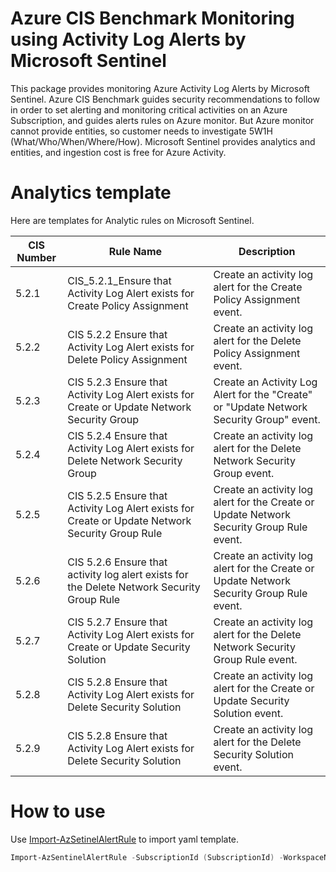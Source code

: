 # Azure CIS Benchmark Monitoring using Activity Log Alerts by Microsoft Sentinel
This package provides monitoring Azure Activity Log Alerts by Microsoft Sentinel.
Azure CIS Benchmark guides security recommendations to follow in order to set alerting and monitoring critical activities on an Azure Subscription, and guides alerts rules on Azure monitor. But Azure monitor cannot provide entities, so customer needs to investigate 5W1H (What/Who/When/Where/How).
Microsoft Sentinel provides analytics and entities, and ingestion cost is free for Azure Activity.

# Analytics template
Here are templates for Analytic rules on Microsoft Sentinel.

| CIS Number | Rule Name | Description |
| --- | ----------- | ------- |
| 5.2.1 | CIS_5.2.1_Ensure that Activity Log Alert exists for Create Policy Assignment |Create an activity log alert for the Create Policy Assignment event.|
| 5.2.2 | CIS 5.2.2 Ensure that Activity Log Alert exists for Delete Policy Assignment |Create an activity log alert for the Delete Policy Assignment event.|
| 5.2.3 | CIS 5.2.3 Ensure that Activity Log Alert exists for Create or Update Network Security Group |Create an Activity Log Alert for the "Create" or "Update Network Security Group" event.|
| 5.2.4 | CIS 5.2.4 Ensure that Activity Log Alert exists for Delete Network Security Group |Create an activity log alert for the Delete Network Security Group event.|
| 5.2.5 | CIS 5.2.5 Ensure that Activity Log Alert exists for Create or Update Network Security Group Rule |Create an activity log alert for the Create or Update Network Security Group Rule event.|
| 5.2.6 | CIS 5.2.6 Ensure that activity log alert exists for the Delete Network Security Group Rule |Create an activity log alert for the Create or Update Network Security Group Rule event.|
| 5.2.7 | CIS 5.2.7 Ensure that Activity Log Alert exists for Create or Update Security Solution |Create an activity log alert for the Delete Network Security Group Rule event.|
| 5.2.8 | CIS 5.2.8 Ensure that Activity Log Alert exists for Delete Security Solution |Create an activity log alert for the Create or Update Security Solution event.|
| 5.2.9 | CIS 5.2.8 Ensure that Activity Log Alert exists for Delete Security Solution |Create an activity log alert for the Delete Security Solution event.|

# How to use
Use [Import-AzSetinelAlertRule](https://github.com/wortell/AZSentinel/blob/master/docs/Import-AzSentinelAlertRule.md) to import yaml template.

```powershell
Import-AzSentinelAlertRule -SubscriptionId (SubscriptionId) -WorkspaceName (WorkSpaceName) -SettingsFile '.\CIS_5_2_1_Ensure that Activity Log Alert exists for Create Policy Assignment.yaml'
```
